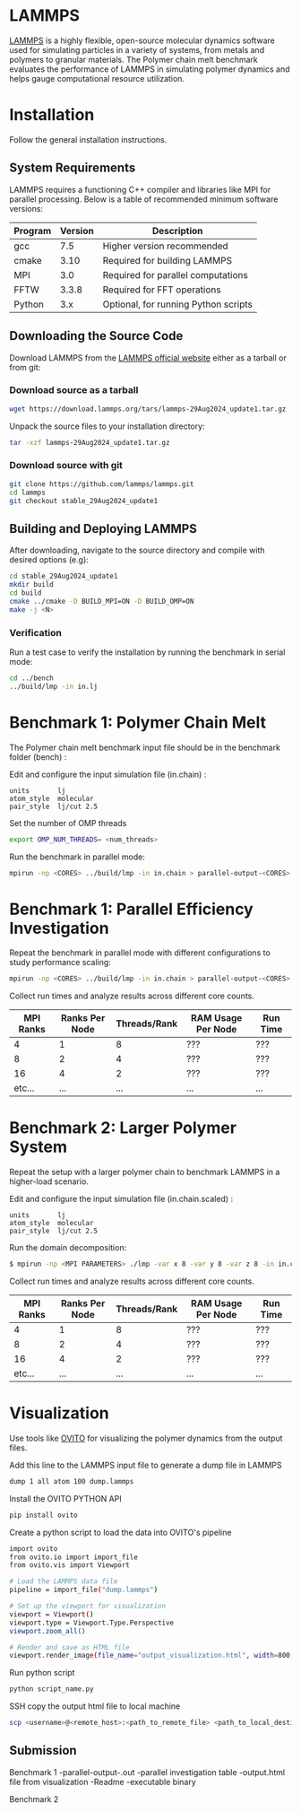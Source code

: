 LAMMPS
===========

[LAMMPS](https://docs.lammps.org) is a highly flexible, open-source molecular dynamics software used for simulating particles in a variety of systems, from metals and polymers to granular materials. The Polymer chain melt benchmark evaluates the performance of LAMMPS in simulating polymer dynamics and helps gauge computational resource utilization.

# Installation
Follow the general installation instructions.

## System Requirements
LAMMPS requires a functioning C++ compiler and libraries like MPI for parallel processing. Below is a table of recommended minimum software versions:

| Program  | Version | Description                                |
| ---      |     --- | ---                                        |
| gcc      |   7.5 | Higher version recommended                 |
| cmake    |     3.10 | Required for building LAMMPS    |
| MPI      |    3.0 | Required for parallel computations|
| FFTW     |   3.3.8 | Required for FFT operations|
| Python   |   3.x | Optional, for running Python scripts                |

## Downloading the Source Code
Download LAMMPS from the [LAMMPS official website](https://docs.lammps.org/Install.html) either as a tarball or from git:

### Download source as a tarball

```bash
wget https://download.lammps.org/tars/lammps-29Aug2024_update1.tar.gz
```
Unpack the source files to your installation directory:
```bash
tar -xzf lammps-29Aug2024_update1.tar.gz
```


### Download source with git

```bash
git clone https://github.com/lammps/lammps.git
cd lammps
git checkout stable_29Aug2024_update1
```

## Building and Deploying LAMMPS
After downloading, navigate to the source directory and compile with desired options (e.g):

```bash
cd stable_29Aug2024_update1
mkdir build
cd build
cmake ../cmake -D BUILD_MPI=ON -D BUILD_OMP=ON
make -j <N>
```

### Verification
Run a test case to verify the installation by running the benchmark in serial mode:

```bash
cd ../bench
../build/lmp -in in.lj
```

# Benchmark 1: Polymer Chain Melt
The Polymer chain melt benchmark input file should be in the benchmark folder (bench) :


Edit and configure the input simulation file (in.chain) :

```config
units       lj
atom_style  molecular
pair_style  lj/cut 2.5
```
Set the number of OMP threads

```bash
export OMP_NUM_THREADS= <num_threads>
```

Run the benchmark in parallel mode:

```bash
mpirun -np <CORES> ../build/lmp -in in.chain > parallel-output-<CORES>.out
```

# Benchmark 1: Parallel Efficiency Investigation
Repeat the benchmark in parallel mode with different configurations to study performance scaling:

```bash
mpirun -np <CORES> ../build/lmp -in in.chain > parallel-output-<CORES>.out
```

Collect run times and analyze results across different core counts.

| MPI Ranks | Ranks Per Node | Threads/Rank | RAM Usage Per Node | Run Time |
|             --- |            --- |          --- | ---                | ---      |
|               4 |              1 |            8 | ???                | ???      |
|               8 |              2 |            4 | ???                | ???      |
|              16 |              4 |            2 | ???                | ???      |
|          etc... |            ... |          ... | ...                | ...      |


# Benchmark 2: Larger Polymer System
Repeat the setup with a larger polymer chain to benchmark LAMMPS in a higher-load scenario.

Edit and configure the input simulation file (in.chain.scaled) :

```config
units       lj
atom_style  molecular
pair_style  lj/cut 2.5
```

Run the domain decomposition:
```bash
$ mpirun -np <MPI PARAMETERS> ./lmp -var x 8 -var y 8 -var z 8 -in in.chain.scaled > large-output.out
```

Collect run times and analyze results across different core counts.

| MPI Ranks | Ranks Per Node | Threads/Rank | RAM Usage Per Node | Run Time |
|             --- |            --- |          --- | ---                | ---      |
|               4 |              1 |            8 | ???                | ???      |
|               8 |              2 |            4 | ???                | ???      |
|              16 |              4 |            2 | ???                | ???      |
|          etc... |            ... |          ... | ...                | ...      |


# Visualization

Use tools like [OVITO](https://www.ovito.org/) for visualizing the polymer dynamics from the output files. 

Add this line to the LAMMPS input file to generate a dump file in LAMMPS
```bash
dump 1 all atom 100 dump.lammps
```
Install the OVITO PYTHON API
```bash
pip install ovito
```
Create a python script to load the data into OVITO's pipeline
```bash
import ovito
from ovito.io import import_file
from ovito.vis import Viewport

# Load the LAMMPS data file
pipeline = import_file("dump.lammps")

# Set up the viewport for visualization
viewport = Viewport()
viewport.type = Viewport.Type.Perspective
viewport.zoom_all()

# Render and save as HTML file
viewport.render_image(file_name="output_visualization.html", width=800, height=600)
```
Run python script

```bash
python script_name.py
```
SSH copy the output html file to local machine

```bash
scp <username>@<remote_host>:<path_to_remote_file> <path_to_local_destination>
```

## Submission

Benchmark 1 
-parallel-output-<CORES>.out
-parallel investigation table
-output.html file from visualization
-Readme 
-executable binary

Benchmark 2
